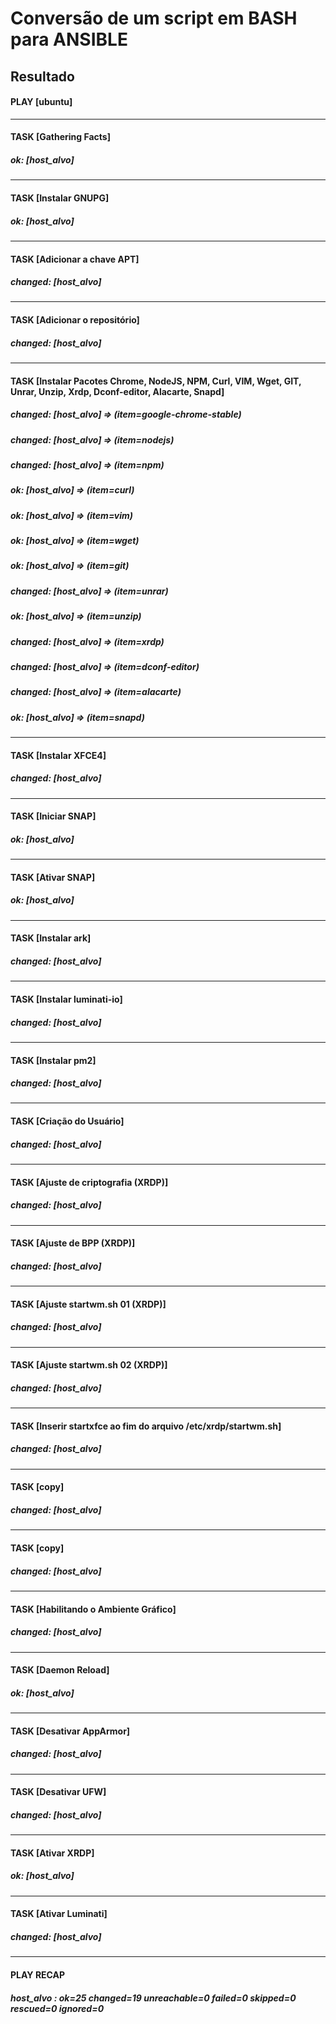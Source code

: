 # Conversão de um script em BASH para ANSIBLE
## Resultado

#### PLAY [ubuntu]
<hr>

#### TASK [Gathering Facts]

##### ok: [host_alvo]
<hr>

#### TASK [Instalar GNUPG]

##### ok: [host_alvo]
<hr>

#### TASK [Adicionar a chave APT]

##### changed: [host_alvo]
<hr>

#### TASK [Adicionar o repositório]

##### changed: [host_alvo]
<hr>

#### TASK [Instalar Pacotes Chrome, NodeJS, NPM, Curl, VIM, Wget, GIT, Unrar, Unzip, Xrdp, Dconf-editor, Alacarte, Snapd]

##### changed: [host_alvo] => (item=google-chrome-stable)

##### changed: [host_alvo] => (item=nodejs)

##### changed: [host_alvo] => (item=npm)

##### ok: [host_alvo] => (item=curl)

##### ok: [host_alvo] => (item=vim)

##### ok: [host_alvo] => (item=wget)

##### ok: [host_alvo] => (item=git)

##### changed: [host_alvo] => (item=unrar)

##### ok: [host_alvo] => (item=unzip)

##### changed: [host_alvo] => (item=xrdp)

##### changed: [host_alvo] => (item=dconf-editor)

##### changed: [host_alvo] => (item=alacarte)

##### ok: [host_alvo] => (item=snapd)
<hr>

#### TASK [Instalar XFCE4]

##### changed: [host_alvo]
<hr>

#### TASK [Iniciar SNAP]

##### ok: [host_alvo]
<hr>

#### TASK [Ativar SNAP]

##### ok: [host_alvo]
<hr>

#### TASK [Instalar ark]

##### changed: [host_alvo]
<hr>

#### TASK [Instalar luminati-io]

##### changed: [host_alvo]
<hr>

#### TASK [Instalar pm2]

##### changed: [host_alvo]
<hr>

#### TASK [Criação do Usuário]

##### changed: [host_alvo]
<hr>

#### TASK [Ajuste de criptografia (XRDP)]

##### changed: [host_alvo]
<hr>

#### TASK [Ajuste de BPP (XRDP)]

##### changed: [host_alvo]
<hr>

#### TASK [Ajuste startwm.sh 01 (XRDP)]

##### changed: [host_alvo]
<hr>

#### TASK [Ajuste startwm.sh 02 (XRDP)]

##### changed: [host_alvo]
<hr>

#### TASK [Inserir startxfce ao fim do arquivo /etc/xrdp/startwm.sh]

##### changed: [host_alvo]
<hr>

#### TASK [copy]

##### changed: [host_alvo]
<hr>

#### TASK [copy]

##### changed: [host_alvo]
<hr>

#### TASK [Habilitando o Ambiente Gráfico]

##### changed: [host_alvo]
<hr>

#### TASK [Daemon Reload]

##### ok: [host_alvo]
<hr>

#### TASK [Desativar AppArmor]

##### changed: [host_alvo]
<hr>

#### TASK [Desativar UFW]

##### changed: [host_alvo]
<hr>

#### TASK [Ativar XRDP]

##### ok: [host_alvo]
<hr>

#### TASK [Ativar Luminati]

##### changed: [host_alvo]
<hr>

#### PLAY RECAP

##### host_alvo                       : ok=25   changed=19   unreachable=0    failed=0    skipped=0    rescued=0    ignored=0
